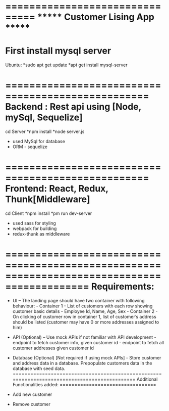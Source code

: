 ===============================
***** Customer Lising App *****
==================================================
First install mysql server
==================================================
Ubuntu: 
    *sudo apt get update
    *apt get install mysql-server

==================================================
Backend : Rest api using [Node, mySql, Sequelize]
==================================================
cd Server
    *npm install
    *node server.js

* used MySql for database
* ORM - sequelize

==================================================
Frontend: React, Redux, Thunk[Middleware]
==================================================
cd Client
    *npm install
    *pm run dev-server

* used sass for styling
* webpack for building
* redux-thunk as middleware

============================================================================================
Requirements:
=============
* UI – The landing page should have two container with following behaviour:
        - Container 1
            - List of customers with each row showing customer basic details - Employee Id, Name, Age, Sex
        - Container 2
            - On clicking of customer row in container 1, list of customer’s address should be listed (customer may have 0 or more addresses assigned to him)
 
* API (Optional) – Use mock APIs if not familiar with API development
        - endpoint to fetch customer info, given customer id
        - endpoint to fetch all customer addresses given customer id
 
* Database (Optional) [Not required if using mock APIs]
        - Store customer and address data in a database. Prepopulate customers data in the database with seed data.
=============================================================================================
Additional Functionalities added:
=================================
* Add new customer
* Remove customer
